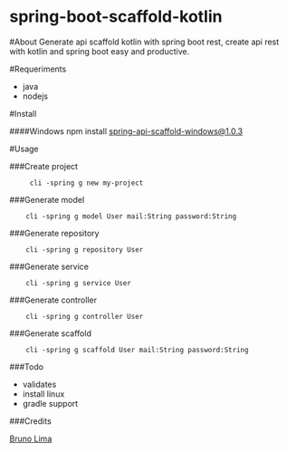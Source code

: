 # spring-boot-scaffold-kotlin

#About
Generate api scaffold kotlin with spring boot rest, create api rest with kotlin and spring boot easy and productive.

#Requeriments
         
* java
* nodejs


#Install

####Windows
         npm install spring-api-scaffold-windows@1.0.3

#Usage

###Create project

         cli -spring g new my-project

###Generate model
   
        cli -spring g model User mail:String password:String

###Generate repository

        cli -spring g repository User 

###Generate service
        
        cli -spring g service User
        
###Generate controller

        cli -spring g controller User
        
###Generate scaffold

        cli -spring g scaffold User mail:String password:String

###Todo

* validates
* install linux
* gradle support

###Credits
         
 [Bruno Lima](https://github.com/brunodles)
       

